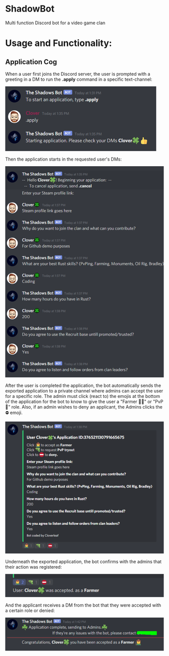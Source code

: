 # ShadowBot
Multi function Discord bot for a video game clan

# Usage and Functionality:
## Application Cog
When a user first joins the Discord server, the user is prompted with a greeting in a DM to run the **.apply** command in a specific text-channel:

![Alt text](https://github.com/JakeHessian/ShadowBot/blob/main/screenshots/channelprompt.PNG "Channel Prompt")

Then the application starts in the requested user's DMs:

![Alt text](https://github.com/JakeHessian/ShadowBot/blob/main/screenshots/DMconversation.PNG "Channel Prompt")

After the user is completed the application, the bot automatically sends the exported application to a private channel where admins can accept the user for a specific role. The admin must click (react to) the emojis at the bottom of the application for the bot to know to give the user a "Farmer 👩‍🌾" or "PvP 🔫" role. Also, if an admin wishes to deny an applicant, the Admins clicks the ⛔ emoji.

![Alt text](https://github.com/JakeHessian/ShadowBot/blob/main/screenshots/exportedapp.PNG "Channel Prompt")

Underneath the exported application, the bot confirms with the admins that their action was registered:

![Alt text](https://github.com/JakeHessian/ShadowBot/blob/main/screenshots/response1.PNG "Channel Prompt")

And the applicant receives a DM from the bot that they were accepted with a certain role or denied:

![Alt text](https://github.com/JakeHessian/ShadowBot/blob/main/screenshots/response2.PNG "Channel Prompt")

